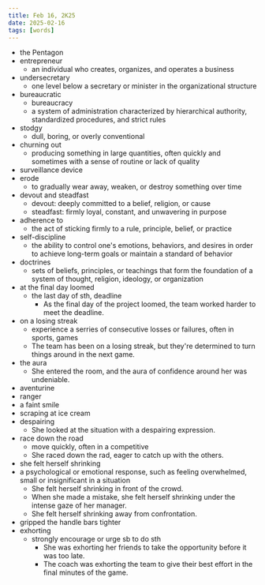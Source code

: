 ```yaml
---
title: Feb 16, 2K25
date: 2025-02-16
tags: [words]
---
```


- the Pentagon
- entrepreneur
  - an individual who creates, organizes, and operates a business
- undersecretary
  - one level below a secretary or minister in the organizational structure
- bureaucratic
  - bureaucracy
  - a system of administration characterized by hierarchical authority, standardized procedures, and strict rules
- stodgy
  - dull, boring, or overly conventional
- churning out
  - producing something in large quantities, often quickly and sometimes with a sense of routine or lack of quality
- surveillance device
- erode
  - to gradually wear away, weaken, or destroy something over time
- devout and steadfast
  - devout: deeply committed to a belief, religion, or cause
  - steadfast: firmly loyal, constant, and unwavering in purpose
- adherence to
  - the act of sticking firmly to a rule, principle, belief, or practice
- self-discipline
  -  the ability to control one's emotions, behaviors, and desires in order to achieve long-term goals or maintain a standard of behavior
- doctrines
  - sets of beliefs, principles, or teachings that form the foundation of a system of thought, religion, ideology, or organization
- at the final day loomed
  - the last day of sth, deadline
    - As the final day of the project loomed, the team worked harder to meet the deadline.
- on a losing streak
  - experience a serries of consecutive losses or failures, often in sports, games
  - The team has been on a losing streak, but they're determined to turn things around in the next game.
- the aura
  - She entered the room, and the aura of confidence around her was undeniable.
- aventurine
- ranger
- a faint smile
- scraping at ice cream
- despairing
  - She looked at the situation with a despairing expression.
- race down the road
  - move quickly, often in a competitive
  - She raced down the rad, eager to catch up with the others.
- she felt herself shrinking
 - a psychological or emotional response, such as feeling overwhelmed, small or insignificant in a situation
   - She felt herself shrinking in front of the crowd.
   - When she made a mistake, she felt herself shrinking under the intense gaze of her manager.
   - She felt herself shrinking away from confrontation.
- gripped the handle bars tighter
- exhorting
  - strongly encourage or urge sb to do sth
    - She was exhorting her friends to take the opportunity before it was too late.
    - The coach was exhorting the team to give their best effort in the final minutes of the game.